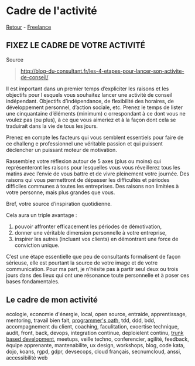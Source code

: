# Cadre de l'activité

[Retour](~/README.md) - [Freelance](~/freelance.md)

## FIXEZ LE CADRE DE VOTRE ACTIVITÉ

Source

> http://blog-du-consultant.fr/les-4-etapes-pour-lancer-son-activite-de-conseil/


Il
est important dans un premier temps d’expliciter les raisons et les objectifs pour l
esquels vous souhaitez lancer une activité de conseil indépendant. Objectifs
d’indépendance, de flexibilité des horaires, de développement personnel, d’action 
sociale, etc. Prenez le temps de lister une cinquantaine d’éléments (minimum) c
orrespondant à ce dont vous ne voulez pas (ou plus), à ce que vous aimeriez et à 
la façon dont cela se traduirait dans la vie de tous les jours.

Prenez en compte les facteurs qui vous semblent essentiels pour faire de ce challeng
e professionnel une véritable passion et qui puissent déclencher un puissant moteur de motivation.

Rassemblez votre réflexion autour de 5 axes (plus ou moins) qui représenteront les
raisons pour lesquelles vous vous réveillerez tous les matins avec l’envie de vous
battre et de vivre pleinement votre journée. Des raisons qui vous permettront de
dépasser les difficultés et périodes difficiles communes à toutes les entreprises. Des 
raisons non limitées à votre personne, mais plus grandes que vous.

Bref, votre source d’inspiration quotidienne.

Cela aura un triple avantage :

1. pouvoir affronter efficacement les périodes de démotivation,
2. donner une véritable dimension personnelle à votre entreprise,
3. inspirer les autres (incluant vos clients) en démontrant une force de conviction unique.

C’est une étape essentielle que peu de consultants formalisent de façon sérieuse, elle est pourtant la source de votre image et de votre communication. Pour ma part, je n’hésite pas à partir seul deux ou trois jours dans des lieux qui ont une résonance toute personnelle et à poser ces bases fondamentales.

## Le cadre de mon activité

ecologie, economie d'énergie, local, open source, entraide, apprentissage, mentoring, 
travail bien fait, [programmer's oath](https://blog.cleancoder.com/uncle-bob/2015/11/18/TheProgrammersOath.html), tdd, ddd, bdd, accompagnement du client, 
coaching, faculitation, exoertise technique, audit, front, back, devops, 
integration continue, deploielent continu, [trunk based development](https://trunkbaseddevelopment.com/), 
meetups, veille techno, conferencier, agilité, feedback, équipe apprenante, 
mantenabilite, ux design, workshops, blog, code kata, dojo, koans, rgpd, 
gdpr, devsecops, cloud français, secnumcloud, anssi, accessibilité web
 
